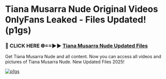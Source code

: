 # Tiana Musarra Nude Original Videos 0nlyFans Leaked - Files Updated! (p1gs)

<h3>🔴 CLICK HERE 🌐==►► <a href="https://tinyurl.com/4mcuefdz" rel="nofollow">Tiana Musarra Nude Updated Files</a></h3>

Get Tiana Musarra Nude and all content. Now you can access all videos and pictures of Tiana Musarra Nude. New Updated Files 2025!

[![p1gs](https://i.imgur.com/StAQSOY.gif)](https://tinyurl.com/4mcuefdz)
